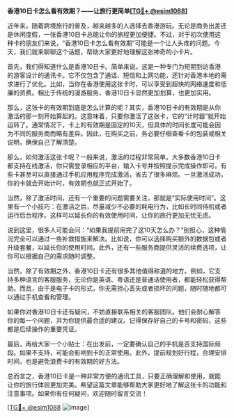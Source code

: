 **香港10日卡怎么看有效期？——让旅行更简单[[TG💪+ @esim1088](https://t.me/s/esim1088)]**

近年来，随着跨境旅行的普及，越来越多的人选择去香港游玩。无论是商务出差还是休闲度假，一张香港10日卡总能让你的旅程更加便捷。不过，对于初次使用这种卡的朋友们来说，“香港10日卡怎么看有效期”可能是一个让人头疼的问题。今天，我们就来聊聊这个话题，帮助大家更好地理解这张神奇的小卡片。

首先，我们得知道什么是香港10日卡。简单来说，这是一种专门为短期到访香港的游客设计的通讯卡。它不仅包含了通话、短信和上网功能，还针对香港本地的需求进行了优化。比如，当你在香港使用这张卡时，可以享受到超快的网络速度和低廉的资费。相比于传统的漫游服务，香港10日卡显然更加划算，也更加实用。

那么，这张卡的有效期到底是怎么计算的呢？其实，香港10日卡的有效期是从你激活的那一刻开始算起的。这意味着，只要你激活了这张卡，它的“计时器”就开始运转了。通常情况下，卡上的有效期是固定的10天，但具体的时间长度可能会因为不同的服务商而略有差异。因此，在购买之前，务必要仔细查看卡的包装或相关说明，确保自己了解清楚。

那么，如何激活这张卡呢？一般来说，激活的过程非常简单。大多数香港10日卡都支持在线激活，你只需登录相应的平台，输入卡号并按照提示完成操作即可。有些卡甚至可以直接通过手机应用程序完成激活，省去了很多麻烦。一旦激活成功，你的卡就会开始计时，有效期也就正式开始了。

当然，除了激活时间，还有一个重要的问题需要关注，那就是“实际使用时间”。这里有一个小技巧：在激活之后，尽量减少不必要的耗电行为，比如长时间待机或者运行后台程序。这样可以延长你的有效使用时间，让你的旅行更加无忧无虑。

说到这里，很多人可能会问：“如果我提前用完了这10天怎么办？”别担心，这种情况完全可以通过一些补救措施来解决。比如说，你可以选择购买额外的数据包或者升级套餐，以延长你的使用时间。此外，还有一些服务商提供灵活的续费选项，让你可以根据自己的需求随时调整。

当然，除了有效期之外，香港10日卡还有很多其他值得称道的地方。例如，它支持多种语言的客服服务，无论你是英语、粤语还是普通话使用者，都能轻松获得帮助。而且，由于是电子卡的形式，你无需担心丢失或者损坏的问题，随时随地都可以通过手机查看和管理。

如果你对香港10日卡还有疑问，不妨直接联系相关的客服团队。他们会耐心解答你的每一个问题，并为你提供最合适的建议。记得保存好自己的卡号和密码，这些都是后续操作的重要凭证。

最后，再给大家一个小贴士：在出发前，一定要确认自己的手机是否支持国际频段。如果不支持，可能会影响到卡的正常使用。此外，提前规划好行程，合理安排时间，也是避免浪费卡的有效期的好方法。

总而言之，香港10日卡是一种非常方便的通讯工具，只要正确理解和使用，就能让你的旅行体验更加完美。希望这篇文章能够帮助大家更好地了解这张卡的功能和注意事项。如果你有任何疑问，欢迎随时留言交流！

[[TG💪+ @esim1088](https://t.me/s/esim1088) ![Image](https://i.postimg.cc/4NQfJmqS/Snipaste-2025-05-13-00-14-12.png)]